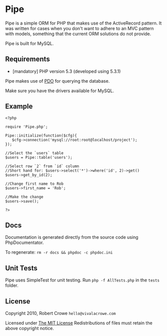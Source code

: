 Pipe
====

Pipe is a simple ORM for PHP that makes use of the ActiveRecord pattern. It was written for cases when you 
don't want to adhere to an MVC pattern with models, something that the current ORM solutions do not provide.

Pipe is built for MySQL.

Requirements
------------

* [mandatory] PHP version 5.3 (developed using 5.3.1)

Pipe makes use of [PDO](http://php.net/manual/en/book.pdo.php) for querying the database.

Make sure you have the drivers available for MySQL.

Example
--------

    <?php
    
    require 'Pipe.php';
    
    Pipe::initialize(function($cfg){
       $cfg->connection('mysql://root:root@localhost/project');
    });
    
    //Select the `users` table
    $users = Pipe::table('users');
    
    //Select row `2` from `id` column
    //Short hand for: $users->select('*')->where('id', 2)->get()
    $users->get_by_id(2);
    
    //Change first name to Rob
    $users->first_name = 'Rob';
    
    //Make the change
    $users->save();
    
    ?>

Docs
----

Documentation is generated directly from the source code using PhpDocumentator.

To regenerate: `rm -r docs && phpdoc -c phpdoc.ini`

Unit Tests
----------

Pipe uses SimpleTest for unit testing. Run `php -f AllTests.php` in the `tests` folder.

License
-------

Copyright 2010, Robert Crowe `hello@vivalacrowe.com`

Licensed under [The MIT License](http://www.opensource.org/licenses/mit-license.php)
Redistributions of files must retain the above copyright notice.
